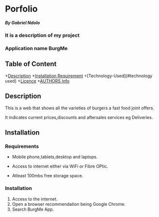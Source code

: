  # Porfolio
 
 ##### By Gabriel Ndolo
 
 ### It is a description of my project
 
 ### Application name BurgMe
 
 ## Table of Content
 
 +[Description](#description)
 +[Installation Requirement](#Installation)
 +[Technology-Used](#technology used)
 +[Licence](licence)
 +[AUTHORS Info](author-Info)
 
 ## Description
 
 This is  a web that shows all the varieties of burgers a fast food joint offers.
 
 It indicates current prices,discounts and aftersales services eg Deliveries.
 
 
 ## Installation
 
 ### Requirements
 
 + Mobile phone,tablets,desktop and laptops.

 + Access to internet either via WiFi or Fibre OPtic.

 + Atleast 100mbs free storage space.
 
 ### Installation

 1. Access to the internet.
 2. Open a browser recommendation being Google Chrome.
 3. Search BurgMe App.
 
 
 
 
 

